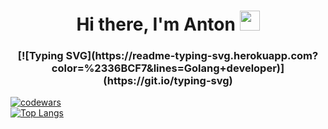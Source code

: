 <h1 align="center">Hi there, I'm Anton
    <img src="https://github.com/blackcater/blackcater/raw/main/images/Hi.gif" height="32"/>
</h1>

<h3 align="center">[![Typing SVG](https://readme-typing-svg.herokuapp.com?color=%2336BCF7&lines=Golang+developer)](https://git.io/typing-svg)</h3>

[![codewars](https://www.codewars.com/users/username/badges/large)](https://www.codewars.com/users/username)   
[![Top Langs](https://github-readme-stats.vercel.app/api/top-langs/?username=anuraghazra&layout=compact)](https://github.com/anuraghazra/github-readme-stats)
